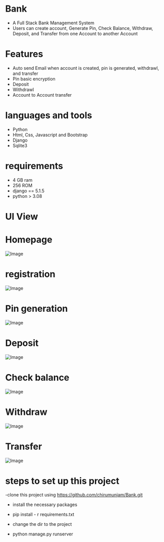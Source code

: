 # Bank

- A Full Stack Bank Management System
- Users can create account, Generate Pin, Check Balance, Withdraw, Deposit, and Transfer from one Account to another Account

# Features
- Auto send Email when account is created, pin is generated, withdrawl, and transfer
- Pin basic encryption
- Deposit
- Withdrawl
- Account to Account transfer

# languages and tools
- Python
- Html, Css, Javascript and Bootstrap
- Django
- Sqlite3

# requirements
- 4 GB ram
- 256 ROM
- django == 5.1.5
- python > 3.08

# UI View
# Homepage
![Image](https://github.com/user-attachments/assets/081dcac4-8e3a-40d6-98a1-7ef6a18ee017)
# registration
![Image](https://github.com/user-attachments/assets/fdccc6d0-7f26-4f9c-a1e7-115a7d0ee5d4)
# Pin generation
![Image](https://github.com/user-attachments/assets/393c29b3-d266-4810-983d-5dd0c75a71cb)

# Deposit
![Image](https://github.com/user-attachments/assets/c5f5dffa-66c6-4468-90db-cb25692510f4)

# Check balance
![Image](https://github.com/user-attachments/assets/58be807b-b2c4-4c6e-8f98-4d7bf060ffd2)
# Withdraw
![Image](https://github.com/user-attachments/assets/e992f510-73a7-44a6-9879-248d02afe9b9)

# Transfer
![Image](https://github.com/user-attachments/assets/bd5f874f-6e13-4b44-8c9c-d56495a07f42)



# steps to set up this project
-clone this project using
https://github.com/chirumunjam/Bank.git
  
- install the necessary packages
- pip install - r requirements.txt
    
- change the dir to the project
- python manage.py runserver

